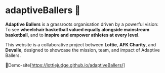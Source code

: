# adaptiveBallers 🏀

**Adaptive Ballers** is a grassroots organisation driven by a powerful vision:  To see **wheelchair basketball valued equally alongside mainstream basketball**, and to **inspire and empower athletes at every level**.

This website is a collaborative project between **Lottie**, **AFK Charity**, and **Devalle**, designed to showcase the mission, team, and impact of Adaptive Ballers.

🚀Demo-site[https://lottiejudge.github.io/adaptiveBallers/]
